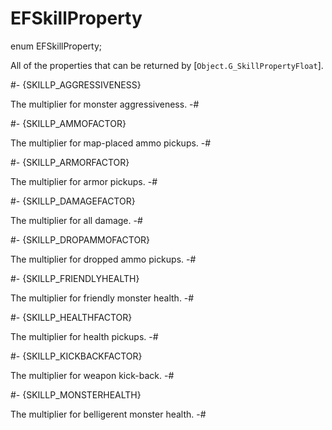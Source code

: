 # EFSkillProperty

[Object]: Object.md

[G_SkillPropertyFloat]: Object.md#mthd-G_SkillPropertyFloat

<!-- api-declaration -->
enum EFSkillProperty;

<!-- api-definition -->
All of the properties that can be returned by
[`Object.G_SkillPropertyFloat`].

<!-- api-variants -->
#-
{SKILLP_AGGRESSIVENESS}

The multiplier for monster aggressiveness.
-#

#-
{SKILLP_AMMOFACTOR}

The multiplier for map-placed ammo pickups.
-#

#-
{SKILLP_ARMORFACTOR}

The multiplier for armor pickups.
-#

#-
{SKILLP_DAMAGEFACTOR}

The multiplier for all damage.
-#

#-
{SKILLP_DROPAMMOFACTOR}

The multiplier for dropped ammo pickups.
-#

#-
{SKILLP_FRIENDLYHEALTH}

The multiplier for friendly monster health.
-#

#-
{SKILLP_HEALTHFACTOR}

The multiplier for health pickups.
-#

#-
{SKILLP_KICKBACKFACTOR}

The multiplier for weapon kick-back.
-#

#-
{SKILLP_MONSTERHEALTH}

The multiplier for belligerent monster health.
-#
